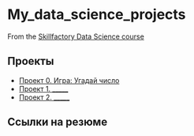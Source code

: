 # My_data_science_projects

From the [Skillfactory Data Science course](https://skillfactory.ru/data-scientist)

## Проекты

* [Проект 0. Игра: Угадай число](https://github.com/Olesya92/sf_data_science/tree/main/project_0)
* [Проект 1. _____](____)
* [Проект 2. _____](____)

## Ссылки на резюме
